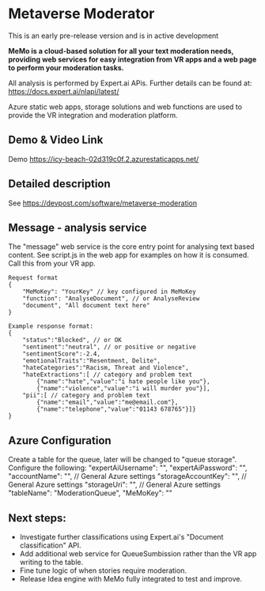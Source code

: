 # Metaverse Moderator

This is an early pre-release version and is in active development

**MeMo is a cloud-based solution for all your text moderation needs, providing web services for easy integration from VR apps and a web page to perform your moderation tasks.**

All analysis is performed by Expert.ai APis.
Further details can be found at: https://docs.expert.ai/nlapi/latest/

Azure static web apps, storage solutions and web functions are used to provide the VR integration and moderation platform.

## Demo & Video Link
Demo https://icy-beach-02d319c0f.2.azurestaticapps.net/

## Detailed description
See https://devpost.com/software/metaverse-moderation

## Message - analysis service
The "message" web service is the core entry point for analysing text based content.
See script.js in the web app for examples on how it is consumed. Call this from your VR app.

```
Request format
{
    "MeMoKey": "YourKey" // key configured in MeMoKey
    "function": "AnalyseDocument", // or AnalyseReview
    "document", "All document text here"
}

Example response format:
{
    "status":"Blocked", // or OK
    "sentiment":"neutral", // or positive or negative
    "sentimentScore":-2.4,
    "emotionalTraits":"Resentment, Delite",
    "hateCategories":"Racism, Threat and Violence",
    "hateExtractions":[ // category and problem text
        {"name":"hate","value":"i hate people like you"},
        {"name":"violence","value":"i will murder you"}],
    "pii":[ // category and problem text
        {"name":"email","value":"me@email.com"},
        {"name":"telephone","value":"01143 678765"}]}
}
```

## Azure Configuration
Create a table for the queue, later will be changed to "queue storage".
Configure the following:
    "expertAiUsername": "",
    "expertAiPassword": "",
    "accountName": "", // General Azure settings
    "storageAccountKey": "", // General Azure settings
    "storageUri": "", // General Azure settings
    "tableName": "ModerationQueue", 
    "MeMoKey": ""

## Next steps:
- Investigate further classifications using Expert.ai's "Document classification" API.
- Add additional web service for QueueSumbission rather than the VR app writing to the table.
- Fine tune logic of when stories require moderation.
- Release Idea engine with MeMo fully integrated to test and improve.
